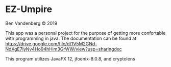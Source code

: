 # EZ-Umpire
Ben Vandenberg © 2019

This app was a personal project for the purpose of getting more confortable with programming in java.
The documentation can be found at https://drive.google.com/file/d/1V5M2GNd-NdXgE7lyNv4Ho94hHim3GrWW/view?usp=sharingdxc

This program utilizes JavaFX 12, jfoenix-8.0.8, and cryptolens

